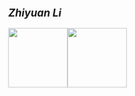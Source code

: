 ## *Zhiyuan Li*

<img align="" height="120px" src="https://github-readme-stats.vercel.app/api?username=lzyeil&hide_title=true&hide_border=true&show_icons=true&include_all_commits=true&line_height=21&bg_color=0,EC6C6C,FFD479,FFFC79,73FA79&theme=graywhite&locale=en" /><img align="" height="120px" src="https://github-readme-stats.vercel.app/api/top-langs/?username=lzyeil&hide_title=true&hide_border=true&layout=compact&bg_color=0,73FA79,73FDFF,D783FF&theme=graywhite&locale=en" />

